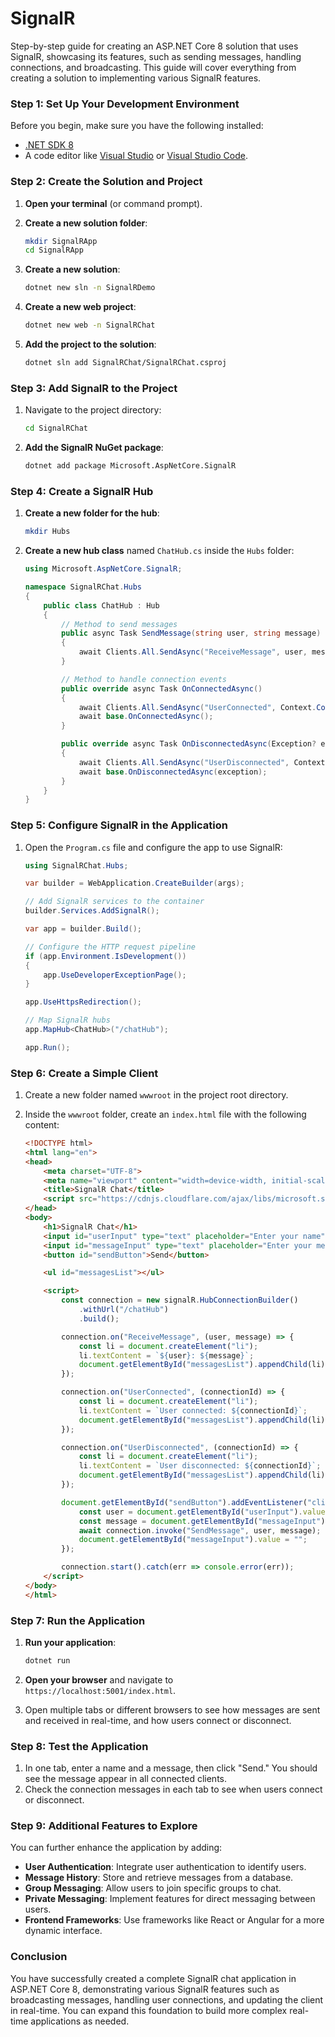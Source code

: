 # SignalR

Step-by-step guide for creating an ASP.NET Core 8 solution that uses SignalR, showcasing its features, such as sending messages, handling connections, and broadcasting. This guide will cover everything from creating a solution to implementing various SignalR features.

### Step 1: Set Up Your Development Environment

Before you begin, make sure you have the following installed:

- [.NET SDK 8](https://dotnet.microsoft.com/download)
- A code editor like [Visual Studio](https://visualstudio.microsoft.com/downloads/) or [Visual Studio Code](https://code.visualstudio.com/).

### Step 2: Create the Solution and Project

1. **Open your terminal** (or command prompt).

2. **Create a new solution folder**:

   ```bash
   mkdir SignalRApp
   cd SignalRApp
   ```

3. **Create a new solution**:

   ```bash
   dotnet new sln -n SignalRDemo
   ```

4. **Create a new web project**:

   ```bash
   dotnet new web -n SignalRChat
   ```

5. **Add the project to the solution**:

   ```bash
   dotnet sln add SignalRChat/SignalRChat.csproj
   ```

### Step 3: Add SignalR to the Project

1. Navigate to the project directory:

   ```bash
   cd SignalRChat
   ```

2. **Add the SignalR NuGet package**:

   ```bash
   dotnet add package Microsoft.AspNetCore.SignalR
   ```

### Step 4: Create a SignalR Hub

1. **Create a new folder for the hub**:

   ```bash
   mkdir Hubs
   ```

2. **Create a new hub class** named `ChatHub.cs` inside the `Hubs` folder:

   ```csharp
   using Microsoft.AspNetCore.SignalR;

   namespace SignalRChat.Hubs
   {
       public class ChatHub : Hub
       {
           // Method to send messages
           public async Task SendMessage(string user, string message)
           {
               await Clients.All.SendAsync("ReceiveMessage", user, message);
           }

           // Method to handle connection events
           public override async Task OnConnectedAsync()
           {
               await Clients.All.SendAsync("UserConnected", Context.ConnectionId);
               await base.OnConnectedAsync();
           }

           public override async Task OnDisconnectedAsync(Exception? exception)
           {
               await Clients.All.SendAsync("UserDisconnected", Context.ConnectionId);
               await base.OnDisconnectedAsync(exception);
           }
       }
   }
   ```

### Step 5: Configure SignalR in the Application

1. Open the `Program.cs` file and configure the app to use SignalR:

   ```csharp
   using SignalRChat.Hubs;

   var builder = WebApplication.CreateBuilder(args);

   // Add SignalR services to the container
   builder.Services.AddSignalR();

   var app = builder.Build();

   // Configure the HTTP request pipeline
   if (app.Environment.IsDevelopment())
   {
       app.UseDeveloperExceptionPage();
   }

   app.UseHttpsRedirection();

   // Map SignalR hubs
   app.MapHub<ChatHub>("/chatHub");

   app.Run();
   ```

### Step 6: Create a Simple Client

1. Create a new folder named `wwwroot` in the project root directory.

2. Inside the `wwwroot` folder, create an `index.html` file with the following content:

   ```html
   <!DOCTYPE html>
   <html lang="en">
   <head>
       <meta charset="UTF-8">
       <meta name="viewport" content="width=device-width, initial-scale=1.0">
       <title>SignalR Chat</title>
       <script src="https://cdnjs.cloudflare.com/ajax/libs/microsoft.signalr/6.0.0/signalr.min.js"></script>
   </head>
   <body>
       <h1>SignalR Chat</h1>
       <input id="userInput" type="text" placeholder="Enter your name" />
       <input id="messageInput" type="text" placeholder="Enter your message" />
       <button id="sendButton">Send</button>

       <ul id="messagesList"></ul>

       <script>
           const connection = new signalR.HubConnectionBuilder()
               .withUrl("/chatHub")
               .build();

           connection.on("ReceiveMessage", (user, message) => {
               const li = document.createElement("li");
               li.textContent = `${user}: ${message}`;
               document.getElementById("messagesList").appendChild(li);
           });

           connection.on("UserConnected", (connectionId) => {
               const li = document.createElement("li");
               li.textContent = `User connected: ${connectionId}`;
               document.getElementById("messagesList").appendChild(li);
           });

           connection.on("UserDisconnected", (connectionId) => {
               const li = document.createElement("li");
               li.textContent = `User disconnected: ${connectionId}`;
               document.getElementById("messagesList").appendChild(li);
           });

           document.getElementById("sendButton").addEventListener("click", async () => {
               const user = document.getElementById("userInput").value;
               const message = document.getElementById("messageInput").value;
               await connection.invoke("SendMessage", user, message);
               document.getElementById("messageInput").value = "";
           });

           connection.start().catch(err => console.error(err));
       </script>
   </body>
   </html>
   ```

### Step 7: Run the Application

1. **Run your application**:

   ```bash
   dotnet run
   ```

2. **Open your browser** and navigate to `https://localhost:5001/index.html`.

3. Open multiple tabs or different browsers to see how messages are sent and received in real-time, and how users connect or disconnect.

### Step 8: Test the Application

1. In one tab, enter a name and a message, then click "Send." You should see the message appear in all connected clients.
2. Check the connection messages in each tab to see when users connect or disconnect.

### Step 9: Additional Features to Explore

You can further enhance the application by adding:

- **User Authentication**: Integrate user authentication to identify users.
- **Message History**: Store and retrieve messages from a database.
- **Group Messaging**: Allow users to join specific groups to chat.
- **Private Messaging**: Implement features for direct messaging between users.
- **Frontend Frameworks**: Use frameworks like React or Angular for a more dynamic interface.

### Conclusion

You have successfully created a complete SignalR chat application in ASP.NET Core 8, demonstrating various SignalR features such as broadcasting messages, handling user connections, and updating the client in real-time. You can expand this foundation to build more complex real-time applications as needed.
